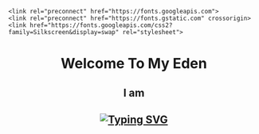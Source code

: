     <link rel="preconnect" href="https://fonts.googleapis.com">
    <link rel="preconnect" href="https://fonts.gstatic.com" crossorigin>
    <link href="https://fonts.googleapis.com/css2?family=Silkscreen&display=swap" rel="stylesheet">
<h1 align="center" <link rel="preconnect" href="https://fonts.googleapis.com">
<link rel="preconnect" href="https://fonts.gstatic.com" crossorigin>
<link href="https://fonts.googleapis.com/css2?family=DynaPuff&family=Silkscreen&display=swap" rel="stylesheet">
Welcome To My Eden</h1>
<h2 align="center" style="font-fmaily: 'Silkscreen';">I am</h2>
<h2 align="center"><a href="https://git.io/typing-svg"><img src="https://readme-typing-svg.herokuapp.com?font=Silkscreen&duration=4000&pause=1000&color=3040FFE9&width=275&lines=Geremsa+Narzary!" alt="Typing SVG" /></a></h2>

<!--
**BoneNzy/BoneNzy** is a ✨ _special_ ✨ repository because its `README.md` (this file) appears on your GitHub profile.

Here are some ideas to get you started:

- 🔭 I’m currently working on ...
- 🌱 I’m currently learning ...
- 👯 I’m looking to collaborate on ...
- 🤔 I’m looking for help with ...
- 💬 Ask me about ...
- 📫 How to reach me: ...
- 😄 Pronouns: ...
- ⚡ Fun fact: ...
-->

